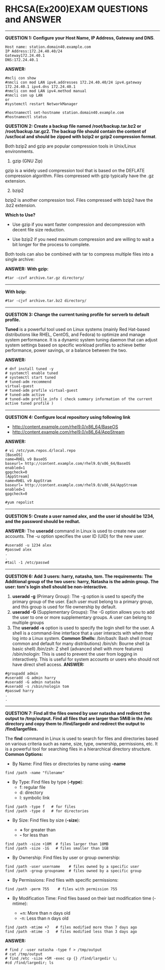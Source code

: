 # **RHCSA(Ex200)EXAM QUESTIONS and ANSWER**
---
**QUESTION 1: Configure your Host Name, IP Address, Gateway and DNS**.
```linux
Host name: station.domain40.example.com
IP Address:172.24.40.40/24
Gateway172.24.40.1
DNS:172.24.40.1
```

**ANSWER:**
```linux
#mcli con show
#nmcli con mod LAN ipv4.addresses 172.24.40.40/24 ipv4.gateway 172.24.40.1 ipv4.dns 172.24.40.1
#nmcli con mod LAN ipv4.method manual
#nmcli con up LAN
or 
#systemctl restart NetworkManager

#hostnamectl set-hostname station.domain40.example.com
#hostnamectl status
```
**QUESTION 2: Create a backup file named /root/backup.tar.bz2 or /root/backup.tar.gz2. The backup file should contain the content
of /usr/local and should be zipped with bzip2 or gzip2 compression format**.



Both bzip2 and gzip are popular compression tools in Unix/Linux environments.
1. gzip (GNU Zip)

gzip is a widely used compression tool that is based on the DEFLATE compression algorithm. Files compressed with gzip typically have the .gz extension.

2. bzip2

bzip2 is another compression tool. Files compressed with bzip2 have the .bz2 extension.

**Which to Use?**

- Use gzip if you want faster compression and decompression with decent file size reduction.

- Use bzip2 if you need maximum compression and are willing to wait a bit longer for the process to complete.

Both tools can also be combined with tar to compress multiple files into a single archive:

**ANSWER:**
**With gzip:**

```linux
#tar -czvf archive.tar.gz directory/

```
---

**With bzip:**

```linux
#tar -cjvf archive.tar.bz2 directory/

```
---

**QUESTION 3: Change the current tuning profile for serverb to default profile.**



**Tuned** is a powerful tool used on Linux systems (mainly Red Hat-based distributions like RHEL, CentOS, and Fedora) to optimize and manage system performance. It is a dynamic system tuning daemon that can adjust system settings based on specific workload profiles to achieve better performance, power savings, or a balance between the two.

**ANSWER:**
```linux
# dnf install tuned -y
# systemctl enable tuned
# systemctl start tuned
# tuned-adm recommend
virtual-guest
# tuned-adm profile virtual-guest
# tuned-adm active
# tuned-adm profile_info ( check summary information of the current active tuned profile )

```

---
**QUESTION 4: Configure local repository using following link**
- http://content.example.com/rhel9.0/x86_64/BaseOS 
- http://content.example.com/rhel9.0/x86_64/AppStream

**ANSWER:**
```linux
# vi /etc/yum.repos.d/local.repo
[BaseOS]
name=RHEL v9 BaseOS
baseurl= http://content.example.com/rhel9.0/x86_64/BaseOS
enabled=1
gpgcheck=0
[AppStream]
name=RHEL v9 AppStram
baseurl= http://content.example.com/rhel9.0/x86_64/AppStream
enabled=1
gpgcheck=0

#yum repolist

```
---
**QUESTION 5: Create a user named alex, and the user id should be 1234, and the password should be redhat.**

**ANSWER:**
The **useradd** command in Linux is used to create new user accounts. The -u option specifies the user ID (UID) for the new user.
```linux
#useradd -u 1234 alex
#passwd alex
.
.
#tail -1 /etc/passwd
```
---
**QUESTION 6: Add 3 users: harry, natasha, tom.
The requirements: The Additional group of the two users: harry, Natasha is the admin group. The user: tom's login shell should be non-interactive.**


1. **useradd -g** (Primary Group):
The -g option is used to specify the primary group of the user. Each user must belong to a primary group, and this group is used for file ownership by default.
2. **useradd -G** (Supplementary Groups):
The -G option allows you to add the user to one or more supplementary groups. A user can belong to multiple groups
3. The **useradd -s** option is used to specify the login shell for the user. A shell is a command-line interface that a user interacts with when they log into a Linux system.
   **Common Shells:**
    /bin/bash: Bash shell (most common and default for many distributions)
    /bin/sh: Bourne shell (a basic shell)
    /bin/zsh: Z shell (advanced shell with more features)
    /sbin/nologin: This is used to prevent the user from logging in interactively. This is useful for system accounts or users who should not have direct shell access.
**ANSWER:**
```linux
#groupadd admin
#useradd -G admin harry
#useradd -G admin natasha
#useradd -s /sbin/nologin tom
#passwd harry
.
.
```
---
**QUESTION 7: Find all the files owned by user natasha and redirect the output to /tmp/output.
Find all files that are larger than 5MiB in the /etc directory and copy them to /find/largedir and redirect the output to /find/largefiles.**


The **find** command in Linux is used to search for files and directories based on various criteria such as name, size, type, ownership, permissions, etc. It is a powerful tool for searching files in a hierarchical directory structure.
**Common Options:**

- By Name: Find files or directories by name using **-name**
```linux
find /path -name "filename"
```
- By Type: Find files by type (**-type**):
    - f: regular file
    - d: directory
    - l: symbolic link
```linux
find /path -type f   # for files
find /path -type d   # for directories
```
- By Size: Find files by size (**-size**):

    - **+** for greater than
    - **-** for less than
```linux
find /path -size +10M  # files larger than 10MB
find /path -size -1G   # files smaller than 1GB
```
- By Ownership: Find files by user or group ownership:
```linux
find /path -user username    # files owned by a specific user
find /path -group groupname  # files owned by a specific group
```
- By Permissions: Find files with specific permissions:
```linux
find /path -perm 755    # files with permission 755
```
- By Modification Time: Find files based on their last modification time (-mtime):

    - +n: More than n days old
    - -n: Less than n days old
```linux
find /path -mtime +7   # files modified more than 7 days ago
find /path -mtime -3   # files modified less than 3 days ago

```
**ANSWER:**
```linux
# find / -user natasha -type f > /tmp/output
# cat /tmp/output
# find /etc -size +5M -exec cp {} /find/largedir \;
#cd /find/largedir; ls
```
